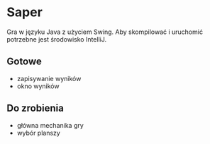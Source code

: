 # Saper
Gra w języku Java z użyciem Swing.
Aby skompilować i uruchomić potrzebne jest środowisko IntelliJ.

## Gotowe
- zapisywanie wyników
- okno wyników

## Do zrobienia
- główna mechanika gry
- wybór planszy
